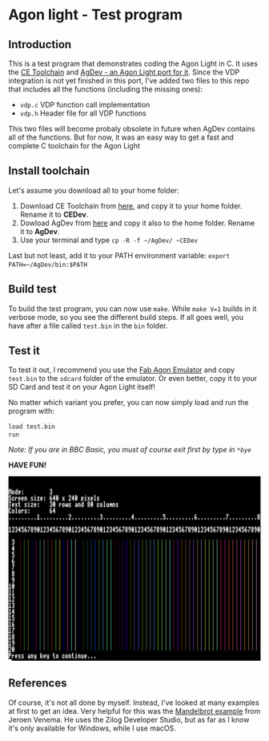# Agon light - Test program

## Introduction

This is a test program that demonstrates coding the Agon Light in C.
It uses the [CE Toolchain](https://ce-programming.github.io/toolchain/static/getting-started.html) and 
[AgDev - an Agon Light port for it](https://github.com/pcawte/AgDev?tab=readme-ov-file).
Since the VDP integration is not yet finished in this port, I've added two files to this repo that includes
all the functions (including the missing ones):

- ```vdp.c``` VDP function call implementation
- ```vdp.h``` Header file for all VDP functions

This two files will become probaly obsolete in future when AgDev contains all of the functions.
But for now, it was an easy way to get a fast and complete C toolchain for the Agon Light

## Install toolchain

Let's assume you download all to your home folder:

1. Download CE Toolchain from [here](https://ce-programming.github.io/toolchain/static/getting-started.html), and copy it to your home folder. Rename it to **CEDev**.
2. Dowload AgDev from [here](https://github.com/pcawte/AgDev?tab=readme-ov-file) and copy it also to the home folder. Rename it to **AgDev**.
3. Use your terminal and type ```cp -R -f ~/AgDev/ ~CEDev```

Last but not least, add it to your PATH environment variable: ```export PATH=~/AgDev/bin:$PATH```

## Build test

To build the test program, you can now use ```make```. While ```make V=1``` builds in it verbose mode, so you see the different build steps.
If all goes well, you have after a file called ```test.bin``` in the ```bin``` folder.

## Test it

To test it out, I recommend you use the [Fab Agon Emulator](https://github.com/tomm/fab-agon-emulator) and copy ```test.bin``` to the ```sdcard``` folder of the emulator. Or even better, copy it to your SD Card and test it on your Agon Light itself!

No matter which variant you prefer, you can now simply load and run the program with:

```
load test.bin
run
```

*Note: If you are in BBC Basic, you must of course exit first by type in ```*bye```*

**HAVE FUN!**

![Screenshot](doc/screenshot.png)

## References

Of course, it's not all done by myself. Instead, I've looked at many examples at first to get an idea.
Very helpful for this was the [Mandelbrot example](https://github.com/james7780/Agon_C_Mandelbrot) from Jeroen Venema.
He uses the Zilog Developer Studio, but as far as I know it's only available for Windows, while I use macOS.
